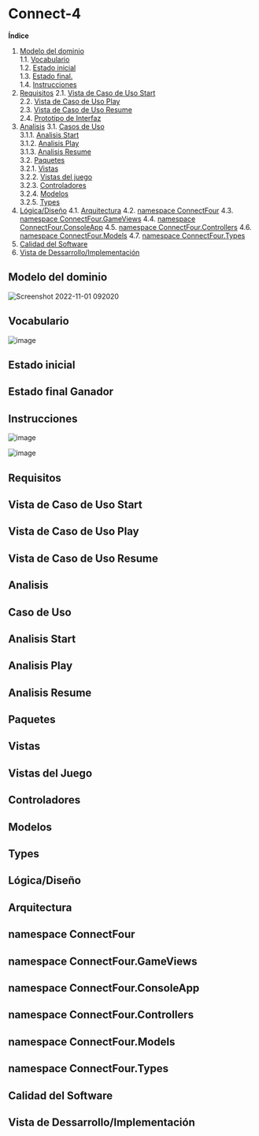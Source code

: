 # Connect-4

**Índice**

1. [Modelo del dominio](#modelo-del-dominio)  
1.1. [Vocabulario](#vocabulario)  
1.2. [Estado inicial](#estado-inicial)  
1.3. [Estado final.](#estado-final)  
1.4. [Instrucciones](#instrucciones)  
2. [Requisitos](#Requisitos)
2.1. [Vista de Caso de Uso Start](#vista-de-caso-de-uso-start)  
2.2. [Vista de Caso de Uso Play](#vista-de-caso-de-uso-play)  
2.3. [Vista de Caso de Uso Resume](#vista-de-caso-de-uso-resume)    
2.4. [Prototipo de Interfaz](#prototipo-de-interfaz)   
3. [Analisis](#Analisis)
3.1. [Casos de Uso](#casos-de-uso)  
3.1.1. [Analisis Start](#analisis-start)  
3.1.2. [Analisis Play](#analisis-play)  
3.1.3. [Analisis Resume](#analisis-resume)  
3.2. [Paquetes](#paquetes)  
3.2.1. [Vistas](#vistas)  
3.2.2. [Vistas del juego](#vistas-del-juegos)  
3.2.3. [Controladores](#controladores)  
3.2.4. [Modelos](#modelos)  
3.2.5. [Types](#types)  
4. [Lógica/Diseño](#lógica/diseño)
4.1. [Arquitectura](#arquitectura)
4.2. [namespace ConnectFour](#namespace-connectFour)
4.3. [namespace ConnectFour.GameViews](#namespace-connectFour-gameViews)
4.4. [namespace ConnectFour.ConsoleApp](#namespace-connectFour-consoleApp)
4.5. [namespace ConnectFour.Controllers](#namespace-connectFour-controllers)
4.6. [namespace ConnectFour.Models](#namespace-vonnectFour-models)
4.7. [namespace ConnectFour.Types](#namespace-connectFour-types)
5. [Calidad del Software](#calidad-del-software)
6. [Vista de Dessarrollo/Implementación](#vista-de-dessarrollo-implementación)

## Modelo del dominio

![Screenshot 2022-11-01 092020](https://user-images.githubusercontent.com/46433173/199242919-550c3616-9585-472f-b9b2-d4af46882528.png)

## Vocabulario

![image](https://user-images.githubusercontent.com/46433173/199251331-af761325-ccc6-4ddd-818b-453f491f779d.png)

## Estado inicial

## Estado final Ganador

## Instrucciones

![image](https://user-images.githubusercontent.com/46433173/199270935-5a2401dd-8986-41c6-b3b5-57c41d5a2fce.png)

![image](https://user-images.githubusercontent.com/46433173/199284254-23be1db8-166f-4bd7-aa1d-a8991747edb5.png)


## Requisitos

## Vista de Caso de Uso Start

## Vista de Caso de Uso Play

## Vista de Caso de Uso Resume

## Analisis

## Caso de Uso

## Analisis Start

## Analisis Play

## Analisis Resume

## Paquetes

## Vistas

## Vistas del Juego

## Controladores

## Modelos

## Types

## Lógica/Diseño

## Arquitectura

## namespace ConnectFour

## namespace ConnectFour.GameViews

## namespace ConnectFour.ConsoleApp

## namespace ConnectFour.Controllers

## namespace ConnectFour.Models

## namespace ConnectFour.Types

## Calidad del Software

## Vista de Dessarrollo/Implementación